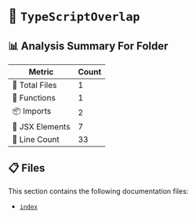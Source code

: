 # 📁 `TypeScriptOverlap`

## 📊 Analysis Summary For Folder

| Metric | Count |
|--------|-------|
| 📁 Total Files | 1 |
| 🔧 Functions | 1 |
| 📦 Imports | 2 |
| 💠 JSX Elements | 7 |
| 🔢 Line Count | 33 |


## 📋 Files

This section contains the following documentation files:

- [`index`](./index.md)
